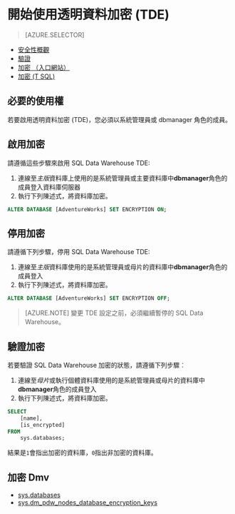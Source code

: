 <properties
   pageTitle="在 SQL Data Warehouse (T SQL) 中的透明資料加密 |Microsoft Azure"
   description="在 SQL Data Warehouse (T SQL) 中的透明資料加密 (TDE)"
   services="sql-data-warehouse"
   documentationCenter=""
   authors="ronortloff"
   manager="barbkess"
   editor=""/>

<tags
   ms.service="sql-data-warehouse"
   ms.workload="data-management"
   ms.tgt_pltfrm="na"
   ms.devlang="na"
   ms.topic="article"
   ms.date="09/24/2016"
   ms.author="rortloff;barbkess;sonyama"/>

# <a name="get-started-with-transparent-data-encryption-tde"></a>開始使用透明資料加密 (TDE)


> [AZURE.SELECTOR]
- [安全性概觀](sql-data-warehouse-overview-manage-security.md)
- [驗證](sql-data-warehouse-authentication.md)
- [加密 （入口網站）](sql-data-warehouse-encryption-tde.md)
- [加密 (T SQL)](sql-data-warehouse-encryption-tde-tsql.md)

## <a name="required-permssions"></a>必要的使用權

若要啟用透明資料加密 (TDE)，您必須以系統管理員或 dbmanager 角色的成員。

## <a name="enabling-encryption"></a>啟用加密

請遵循這些步驟來啟用 SQL Data Warehouse TDE:

1. 連線至*主版*資料庫上使用的是系統管理員或主要資料庫中**dbmanager**角色的成員登入資料庫伺服器
2. 執行下列陳述式，將資料庫加密。

```sql
ALTER DATABASE [AdventureWorks] SET ENCRYPTION ON;
```

## <a name="disabling-encryption"></a>停用加密

請遵循下列步驟，停用 SQL Data Warehouse TDE:

1. 連線至*主版*資料庫使用的是系統管理員或母片的資料庫中**dbmanager**角色的成員登入
2. 執行下列陳述式，將資料庫加密。

```sql
ALTER DATABASE [AdventureWorks] SET ENCRYPTION OFF;
```

> [AZURE.NOTE] 變更 TDE 設定之前，必須繼續暫停的 SQL Data Warehouse。

## <a name="verifying-encryption"></a>驗證加密

若要驗證 SQL Data Warehouse 加密的狀態，請遵循下列步驟︰

1. 連線至*母片*或執行個體資料庫使用的是系統管理員或母片的資料庫中**dbmanager**角色的成員登入
2. 執行下列陳述式，將資料庫加密。

```sql
SELECT
    [name],
    [is_encrypted]
FROM
    sys.databases;
```

結果是```1```會指出加密的資料庫，```0```指出非加密的資料庫。

## <a name="encryption-dmvs"></a>加密 Dmv  

- [sys.databases][] 
- [sys.dm_pdw_nodes_database_encryption_keys][]


<!--Anchors-->
[Transparent Data Encryption (TDE)]: https://msdn.microsoft.com/library/bb934049.aspx
[sys.databases]: http://msdn.microsoft.com/library/ms178534.aspx  
[sys.dm_pdw_nodes_database_encryption_keys]: https://msdn.microsoft.com/library/mt203922.aspx  

<!--Image references-->

<!--Link references-->
